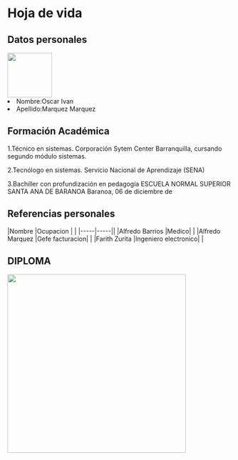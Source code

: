 # Hoja de vida
## Datos personales
<!-- datos peronales -->
<img src="https://scontent.fbaq1-1.fna.fbcdn.net/v/t1.6435-9/122257888_1800616743420647_9397015368926850_n.jpg?_nc_cat=105&ccb=1-5&_nc_sid=174925&_nc_eui2=AeEaDjNk4v9qZqeFW2frbi3ZM_GuC7xwvCwz8a4LvHC8LM9ZMnjiKrg9D6FxrSoZgvxiZGhIonKmgdqFBbcZzKI2&_nc_ohc=qoNf11-GyNQAX-p9euG&_nc_ht=scontent.fbaq1-1.fna&oh=c9e4fbcb253f4796030c66597e71afb3&oe=6147F994" width="100">

<al>    
<li>Nombre:Oscar Ivan</li> 

<li>Apellido:Marquez Marquez</li> 

</al>

<!-- formacion academica -->


## Formación Académica

1.Técnico en sistemas.
Corporación Sytem Center Barranquilla, cursando segundo módulo sistemas.

2.Tecnólogo en sistemas.
Servicio Nacional de Aprendizaje (SENA)

3.Bachiller con profundización en pedagogía
ESCUELA NORMAL SUPERIOR SANTA ANA DE BARANOA
Baranoa, 06 de diciembre de 
<!-- referencias personales -->

## Referencias personales

|Nombre |Ocupacion | |
|-----|-----||
|Alfredo Barrios |Medico| |
|Alfredo Marquez |Gefe facturacion| |
|Farith Zurita |Ingeniero electronico| |

<!-- Fotos -->
## DIPLOMA

<img src="https://scontent.fbaq1-1.fna.fbcdn.net/v/t39.30808-6/p526x296/239086217_2063506097131709_7455975678150090353_n.jpg?_nc_cat=110&ccb=1-5&_nc_sid=730e14&_nc_eui2=AeEGLCJz69AP75bUuHwK_PAdvNOlmvPxr_2806Wa8_Gv_aWrekP-_0euwVVqi7SaqxmsQz6vw-22QnpfzZ3EDt9G&_nc_ohc=tbWZzfAiI3MAX9yE8BV&_nc_oc=AQlaJV_e_L-yEueGaxlOckDC2LFRObh4pyldIq5ePjv6FhlL-8qQvV9a3DAERjYL3qc&_nc_ht=scontent.fbaq1-1.fna&oh=a0ba39e5fb64a90e7a7bc97c756e2847&oe=612729B2" width="400">
